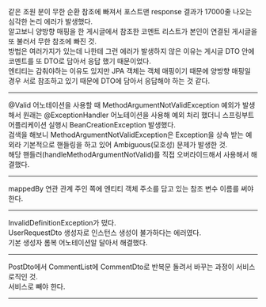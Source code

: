 같은 조원 분이 무한 순환 참조에 빠져서 포스트맨 response 결과가 17000줄 나오는 심각한 논리 에러가 발생했다.   
알고보니 양방향 매핑을 한 게시글에서 참조한 코멘트 리스트가 본인이 연결된 게시글을 또 불러서 무한 참조에 빠진 것.   
방법은 여러가지가 있는데 나한테 그런 에러가 발생하지 않은 이유는 게시글 DTO 안에 코멘트를 또 DTO로 담아서 응답 했기 때문이었다.   
엔티티는 감춰야하는 이유도 있지만 JPA 객체는 객체 매핑이기 때문에 양방향 매핑일 경우 서로 참조하고 있기 때문에 DTO에 담아서 응답해야 하는 것 같다.

---

@Valid 어노테이션을 사용할 때 MethodArgumentNotValidException 예외가 발생해서 원래는 @ExceptionHandler 어노테이션을 사용해 예외 처리 했더니 스프링부트 어플리케이션 실행시 BeanCreationException 발생했다.      
검색을 해보니 MethodArgumentNotValidException은 Exception을 상속 받는 예외라 기본적으로 핸들링을 하고 있어 Ambiguous(모호성) 문제가 발생한 것.   
해당 핸들러(handleMethodArgumentNotValid)를 직접 오버라이드해서 사용해서 해결했다.

---

mappedBy 연관 관계 주인 쪽에 엔티티 객체 주소를 담고 있는 참조 변수 이름를 써야 한다.

---

InvalidDefinitionException가 떴다.   
UserRequestDto 생성자로 인스턴스 생성이 불가하다는 에러였다.   
기본 생성자 롬복 어노테이션알 달아서 해결했다.

---

PostDto에서 CommentList에 CommentDto로 반복문 돌려서 바꾸는 과정이 서비스 로직인 것.   
서비스로 빼야 한다.

---



